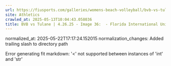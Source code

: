 ```yaml
---
url: https://fiusports.com/galleries/womens-beach-volleyball/bvb-vs-tulane-4-26-25/image-36/358/62900/
site: Athletics
crawled_at: 2025-05-13T10:04:43.058036
title: BVB vs Tulane | 4.26.25 - Image 36:  - Florida International University
---
```

normalized_at: 2025-05-22T17:17:24.152015
normalization_changes: Added trailing slash to directory path

Error generating fit markdown: '<' not supported between instances of 'int' and 'str'